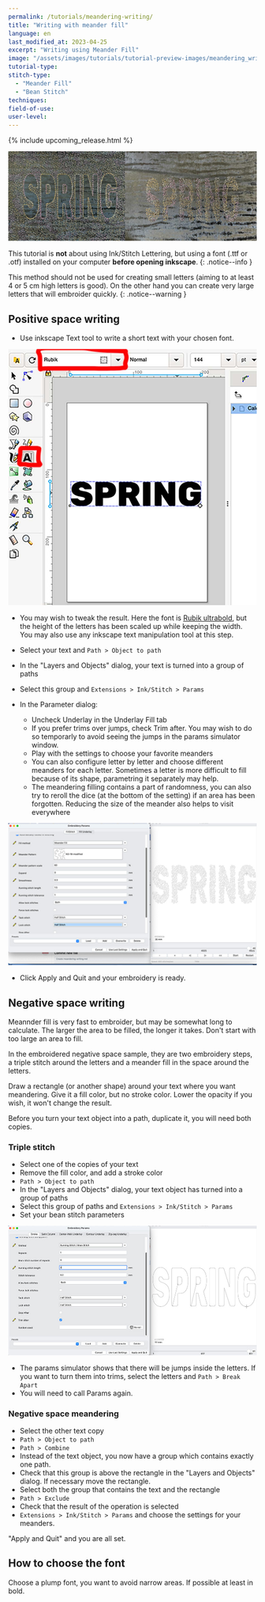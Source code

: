 ```yaml
---
permalink: /tutorials/meandering-writing/
title: "Writing with meander fill"
language: en
last_modified_at: 2023-04-25
excerpt: "Writing using Meander Fill"
image: "/assets/images/tutorials/tutorial-preview-images/meandering_writing.jpg"
tutorial-type:
stitch-type:
  - "Meander Fill"
  - "Bean Stitch"
techniques:
field-of-use:
user-level:
---
```


{% include upcoming_release.html %}

![Embroidery](/assets/images/tutorials/tutorial-preview-images/meandering_writing.jpg)

This tutorial is **not** about using Ink/Stitch Lettering, but using a font (.ttf or .otf)  installed on your computer **before opening inkscape**.
{: .notice--info }

This method should not be used for creating small letters (aiming to at least 4 or 5 cm high letters is good). On the other hand you can
create very large letters that will embroider quickly.
{: .notice--warning }




## Positive space writing

* Use inkscape Text tool to write a short text with your chosen font.

![Font chosing](/assets/images/tutorials/meandering_writing/font-chosing.jpg)

* You may wish to tweak the result. Here the font is [Rubik ultrabold](htps://fonts.google.com/specimen/Rubik/), but the height of the letters has been scaled up while keeping the width. You may also use any inkscape text manipulation tool at this step.


* Select your text and `Path > Object to path`
* In the "Layers and Objects" dialog, your text is turned into a group of paths
* Select this group and  `Extensions > Ink/Stitch > Params`
* In the Parameter dialog:
  * Uncheck Underlay in the Underlay Fill tab
  * If you prefer trims over jumps, check Trim after. You may wish to do so temporarly to avoid seeing the jumps in the params simulator window.
  * Play with the settings to choose your favorite meanders
  * You can also configure letter by letter and choose different meanders for each letter. Sometimes a letter is more difficult to fill because of its shape, parametring  it separately may help.
  * The meandering filling contains a part of randomness, you can also try to reroll the dice (at the bottom of the setting) if an area has been forgotten. Reducing the size of the meander also helps to visit everywhere


![Params](/assets/images/tutorials/meandering_writing/meandering-parameter.jpg)

* Click Apply and Quit and your embroidery is ready.



## Negative space writing

Meannder fill is very fast to embroider, but may be  somewhat long to calculate. The larger the area to be filled, the longer it takes.
Don't start with too large an area to fill.

In the  embroidered  negative space sample, they are two embroidery steps, a triple stitch around the letters and a meander fill in the space around the letters.

Draw a rectangle (or another shape) around your text where you want  meandering. Give it a fill color, but no stroke color.
Lower the opacity if you wish, it won't change the result.

Before you turn your text object into a path, duplicate it, you will need both copies.



### Triple stitch 

* Select one of the copies of your text
* Remove the fill color, and add a stroke color
* `Path > Object to path`
* In the "Layers and Objects" dialog, your text object has turned into a group of paths
* Select this group of paths and `Extensions > Ink/Stitch > Params`
* Set your  bean stitch parameters

![Bean stitch Parameter](/assets/images/tutorials/meandering_writing/bean-parameter.jpg)
* The params simulator shows that there will be jumps  inside the letters. If you want to turn them into trims, select the letters and `Path > Break Apart`
* You will need to call Params again.

### Negative space meandering

* Select the other text copy 
* `Path > Object to path`
* `Path > Combine`
* Instead of the text object, you now have a group which contains exactly one path.
* Check that this group is above the rectangle in the "Layers and Objects" dialog. If necessary move the rectangle.
* Select both the group that contains the text  and  the rectangle
* `Path > Exclude`
* Check that the result of the operation is selected
* `Extensions > Ink/Stitch > Params` and choose the settings for  your meanders.

"Apply and Quit" and you are all set.



## How to choose the font
Choose a plump font, you want to avoid narrow areas. If possible at least in bold.


